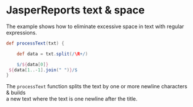 # JasperReports text & space

The example shows how to eliminate excessive space in text with regular expressions.  

```groovy
def processText(txt) {

    def data = txt.split(/\R+/)

    $/${data[0]}
 ${data[1..-1].join(" ")}/$
}
```

The `processText` function splits the text by one or more newline characters & builds  
a new text where the text is one newline after the title.  
